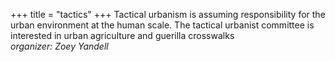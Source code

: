 +++
title = "tactics"
+++
Tactical urbanism is assuming responsibility for the urban environment at the human scale. The tactical urbanist committee is interested in urban agriculture and guerilla crosswalks \
_organizer: Zoey Yandell_